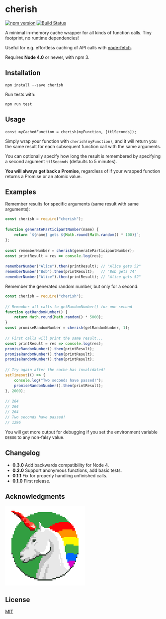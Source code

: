 # cherish

[![npm version](https://badge.fury.io/js/cherish.svg)](http://badge.fury.io/js/cherish) [![Build Status](https://travis-ci.org/mieky/cherish.svg?branch=master)](https://travis-ci.org/mieky/cherish)

A minimal in-memory cache wrapper for all kinds of function calls. Tiny footprint, no runtime dependencies!

Useful for e.g. effortless caching of API calls with [node-fetch](https://github.com/bitinn/node-fetch).

Requires **Node 4.0** or newer, with npm 3.

## Installation

```
npm install --save cherish
```

Run tests with:

```
npm run test
```

## Usage

`const myCachedFunction = cherish(myFunction, [ttlSeconds]);`

Simply wrap your function with `cherish(myFunction)`, and it will return you the same result for each subsequent function call with the same arguments.

You can optionally specify how long the result is remembered by specifying a second argument `ttlSeconds` (defaults to 5 minutes).

**You will always get back a Promise**, regardless of if your wrapped function returns a Promise or an atomic value.

## Examples

Remember results for specific arguments (same result with same arguments):

```js
const cherish = require("cherish");

function generateParticipantNumber(name) {
    return `${name} gets ${Math.round(Math.random() * 100)}`;
};

const rememberNumber = cherish(generateParticipantNumber);
const printResult = res => console.log(res);

rememberNumber("Alice").then(printResult); // "Alice gets 52"
rememberNumber("Bob").then(printResult);   // "Bob gets 74"
rememberNumber("Alice").then(printResult); // "Alice gets 52"
```

Remember the generated random number, but only for a second:
```js
const cherish = require("cherish");

// Remember all calls to getRandomNumber() for one second
function getRandomNumber() {
    return Math.round(Math.random() * 5000);
}
const promiseRandomNumber = cherish(getRandomNumber, 1);

// First calls will print the same result...
const printResult = res => console.log(res);
promiseRandomNumber().then(printResult);
promiseRandomNumber().then(printResult);
promiseRandomNumber().then(printResult);

// Try again after the cache has invalidated!
setTimeout(() => {
    console.log("Two seconds have passed!");
    promiseRandomNumber().then(printResult);
}, 2000);

// 264
// 264
// 264
// Two seconds have passed!
// 1296
```

You will get more output for debugging if you set the environment variable `DEBUG` to any non-falsy value.

## Changelog

- **0.3.0** Add backwards compatibility for Node 4.
- **0.2.0** Support anonymous functions, add basic tests.
- **0.1.1** Fix for properly handling unfinished calls.
- **0.1.0** First release.

## Acknowledgments

[![chilicorn](chilicorn.png)](http://futurice.com/blog/sponsoring-free-time-open-source-activities)

## License

[MIT](https://github.com/mieky/cherish/blob/master/LICENSE)
